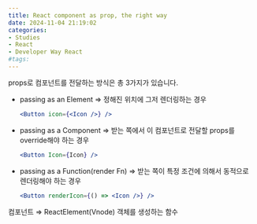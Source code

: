 ```yaml
---
title: React component as prop, the right way
date: 2024-11-04 21:19:02
categories:
- Studies
- React
- Developer Way React
#tags:
---
```

props로 컴포넌트를 전달하는 방식은 총 3가지가 있습니다.

- passing as an Element ⇒ 정해진 위치에 그저 렌더링하는 경우
  ```jsx
  <Button icon={<Icon />} />
  ```
- passing as a Component ⇒ 받는 쪽에서 이 컴포넌트로 전달할 props를 override해야 하는 경우
  ```jsx
  <Button Icon={Icon} />
  ```
- passing as a Function(render Fn) ⇒ 받는 쪽이 특정 조건에 의해서 동적으로 렌더링해야 하는 경우
  ```jsx
  <Button renderIcon={() => <Icon />} />
  ```

컴포넌트 ⇒ ReactElement(Vnode) 객체를 생성하는 함수
